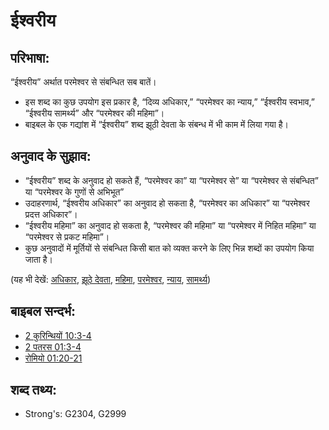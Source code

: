 # ईश्वरीय #

## परिभाषा: ##

“ईश्वरीय” अर्थात परमेश्वर से संबन्धित सब बातें।

* इस शब्द का कुछ उपयोग इस प्रकार है, “दिव्य अधिकार,” “परमेश्वर का न्याय,” “ईश्वरीय स्वभाव,”  “ईश्वरीय सामर्थ्य” और “परमेश्वर की महिमा”।
* बाइबल के एक गद्यांश में “ईश्वरीय” शब्द झूठी देवता के संबन्ध में भी काम में लिया गया है।

## अनुवाद के सुझाव: ##

* “ईश्वरीय” शब्द के अनुवाद हो सकते हैं, “परमेश्वर का” या “परमेश्वर से” या “परमेश्वर से संबन्धित” या “परमेश्वर के गुणों से अभिभूत”
* उदाहरणार्थ, “ईश्वरीय अधिकार” का अनुवाद हो सकता है, “परमेश्वर का अधिकार” या “परमेश्वर प्रदत्त अधिकार”।
* “ईश्वरीय महिमा” का अनुवाद हो सकता है, “परमेश्वर की महिमा” या “परमेश्वर में निहित महिमा” या “परमेश्वर से प्रकट महिमा”।
* कुछ अनुवादों में मूर्तियों से संबन्धित किसी बात को व्यक्त करने के लिए भिन्न शब्दों का उपयोग किया जाता है।

(यह भी देखें: [अधिकार](../kt/authority.md), [झूठे देवता](../kt/falsegod.md), [महिमा](../kt/glory.md), [परमेश्वर](../kt/god.md), [न्याय](../kt/judge.md), [सामर्थ्य](../kt/power.md))

## बाइबल सन्दर्भ: ##

* [2 कुरिन्थियों 10:3-4](rc://hi/tn/help/2co/10/03)
* [2 पतरस 01:3-4](rc://hi/tn/help/2pe/01/03)
* [रोमियो 01:20-21](rc://hi/tn/help/rom/01/20)

## शब्द तथ्य: ##

* Strong's: G2304, G2999
